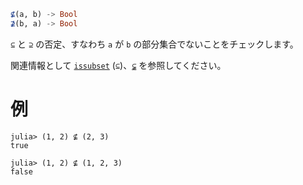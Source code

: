 ```julia
⊈(a, b) -> Bool
⊉(b, a) -> Bool
```

`⊆` と `⊇` の否定、すなわち `a` が `b` の部分集合でないことをチェックします。

関連情報として [`issubset`](@ref) (`⊆`)、[`⊊`](@ref) を参照してください。

# 例

```jldoctest
julia> (1, 2) ⊈ (2, 3)
true

julia> (1, 2) ⊈ (1, 2, 3)
false
```
